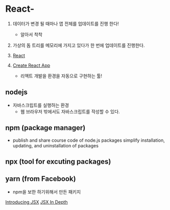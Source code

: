 # React-

1. 데이터가 변경 될 때마나 앱 전체를 업데이트를 진행 한다!
   - 알아서 착착
2. 가상의 돔 트리를 메모리에 가지고 있다가 한 번에 업데이트를 진행한다.

3. [React](https://reactjs.org/docs/getting-started.html)
4. [Create React App](https://create-react-app.dev/docs/getting-started)
   - 리액트 개발을 환경을 자동으로 구현하는 툴!

## nodejs

- 자바스크립트를 실행하는 환경
  - 웹 브라우저 밖에서도 자바스크립트를 작성할 수 있다.

## npm (package manager)

- publish and share course code of node.js packages simplify installation, updating, and uninstallation of packages

## npx (tool for excuting packages)

## yarn (from Facebook)

- npm을 보한 하기위해서 만든 패키지

[Introducing JSX](https://reactjs.org/docs/introducing-jsx.html)
[JSX In Depth](https://reactjs.org/docs/jsx-in-depth.html)
